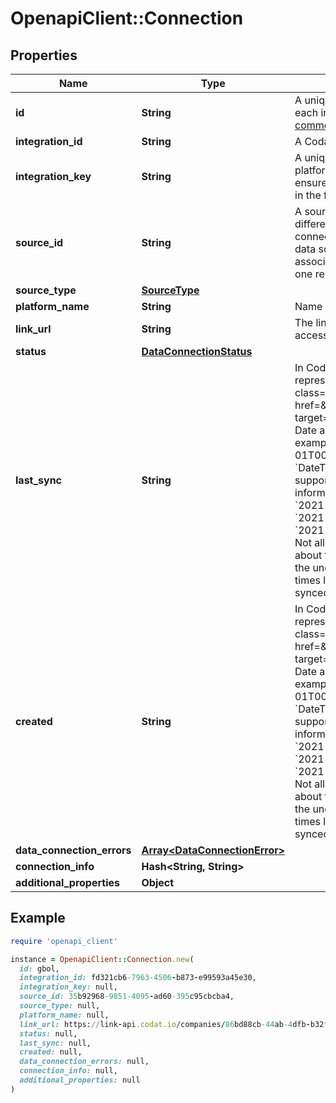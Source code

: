 # OpenapiClient::Connection

## Properties

| Name | Type | Description | Notes |
| ---- | ---- | ----------- | ----- |
| **id** | **String** | A unique 4-letter key to represent a platform in each integration. View [accounting](https://docs.codat.io/integrations/accounting/overview#platform-keys), [banking](https://docs.codat.io/integrations/banking/overview#platform-keys), and [commerce](https://docs.codat.io/integrations/commerce/overview#platform-keys) platform keys. |  |
| **integration_id** | **String** | A Codat ID representing the integration. |  |
| **integration_key** | **String** | A unique four-character ID that identifies the platform of the company&#39;s data connection. This ensures continuity if the platform changes its name in the future. |  |
| **source_id** | **String** | A source-specific ID used to distinguish between different sources originating from the same data connection. In general, a data connection is a single data source. However, for TrueLayer, &#x60;sourceId&#x60; is associated with a specific bank and has a many-to-one relationship with the &#x60;integrationId&#x60;. |  |
| **source_type** | [**SourceType**](SourceType.md) |  |  |
| **platform_name** | **String** | Name of integration connected to company. |  |
| **link_url** | **String** | The link URL your customers can use to authorize access to their business application. |  |
| **status** | [**DataConnectionStatus**](DataConnectionStatus.md) |  |  |
| **last_sync** | **String** | In Codat&#39;s data model, dates and times are represented using the &lt;a class&#x3D;\&quot;external\&quot; href&#x3D;\&quot;https://en.wikipedia.org/wiki/ISO_8601\&quot; target&#x3D;\&quot;_blank\&quot;&gt;ISO 8601 standard&lt;/a&gt;. Date and time fields are formatted as strings; for example:  &#x60;&#x60;&#x60; 2020-10-08T22:40:50Z 2021-01-01T00:00:00 &#x60;&#x60;&#x60;    When syncing data that contains &#x60;DateTime&#x60; fields from Codat, make sure you support the following cases when reading time information:  - Coordinated Universal Time (UTC): &#x60;2021-11-15T06:00:00Z&#x60; - Unqualified local time: &#x60;2021-11-15T01:00:00&#x60; - UTC time offsets: &#x60;2021-11-15T01:00:00-05:00&#x60;  &gt; Time zones &gt;  &gt; Not all dates from Codat will contain information about time zones.   &gt; Where it is not available from the underlying platform, Codat will return these as times local to the business whose data has been synced. | [optional] |
| **created** | **String** | In Codat&#39;s data model, dates and times are represented using the &lt;a class&#x3D;\&quot;external\&quot; href&#x3D;\&quot;https://en.wikipedia.org/wiki/ISO_8601\&quot; target&#x3D;\&quot;_blank\&quot;&gt;ISO 8601 standard&lt;/a&gt;. Date and time fields are formatted as strings; for example:  &#x60;&#x60;&#x60; 2020-10-08T22:40:50Z 2021-01-01T00:00:00 &#x60;&#x60;&#x60;    When syncing data that contains &#x60;DateTime&#x60; fields from Codat, make sure you support the following cases when reading time information:  - Coordinated Universal Time (UTC): &#x60;2021-11-15T06:00:00Z&#x60; - Unqualified local time: &#x60;2021-11-15T01:00:00&#x60; - UTC time offsets: &#x60;2021-11-15T01:00:00-05:00&#x60;  &gt; Time zones &gt;  &gt; Not all dates from Codat will contain information about time zones.   &gt; Where it is not available from the underlying platform, Codat will return these as times local to the business whose data has been synced. |  |
| **data_connection_errors** | [**Array&lt;DataConnectionError&gt;**](DataConnectionError.md) |  | [optional] |
| **connection_info** | **Hash&lt;String, String&gt;** |  | [optional] |
| **additional_properties** | **Object** |  | [optional] |

## Example

```ruby
require 'openapi_client'

instance = OpenapiClient::Connection.new(
  id: gbol,
  integration_id: fd321cb6-7963-4506-b873-e99593a45e30,
  integration_key: null,
  source_id: 35b92968-9851-4095-ad60-395c95cbcba4,
  source_type: null,
  platform_name: null,
  link_url: https://link-api.codat.io/companies/86bd88cb-44ab-4dfb-b32f-87b19b14287f/connections/2e2eb431-c1fa-4dc9-93fa-d29781c12bcd/start,
  status: null,
  last_sync: null,
  created: null,
  data_connection_errors: null,
  connection_info: null,
  additional_properties: null
)
```

